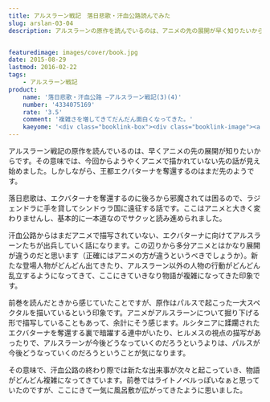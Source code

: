 ```yaml
---
title: アルスラーン戦記　落日悲歌・汗血公路読んでみた
slug: arslan-03-04
description: アルスラーンの原作を読んでいるのは、アニメの先の展開が早く知りたいからという理由が大きいです。その意味ではこの汗血公路でようやくアニメで描かれていない部分を読むことができました。しかしアルスラーンが王になるにはまだまだかかりそうです。


featuredimage: images/cover/book.jpg
date: 2015-08-29
lastmod: 2016-02-22
tags: 
    - アルスラーン戦記
product:
    name: '落日悲歌・汗血公路 ―アルスラーン戦記(3)(4)'
    number: '4334075169'
    rate: '3.5'
    comment: '複雑さを増してきてだんだん面白くなってきた。'
    kaeyome: '<div class="booklink-box"><div class="booklink-image"><a href="https://www.amazon.co.jp/exec/obidos/asin/4334075169/illusionspace-22/" target="_blank" ><img src="https://ecx.images-amazon.com/images/I/51hEQOiEEnL._SL160_.jpg" style="border: none;" /></a></div><div class="booklink-info"><div class="booklink-name"><a href="https://www.amazon.co.jp/exec/obidos/asin/4334075169/illusionspace-22/" target="_blank" >落日悲歌・汗血公路 ―アルスラーン戦記(3)(4) (カッパ・ノベルス)</a><div class="booklink-powered-date">posted with <a href="https://yomereba.com" rel="nofollow" target="_blank">ヨメレバ</a></div></div><div class="booklink-detail">田中 芳樹 光文社 2003-05-21    </div><div class="booklink-link2"><div class="shoplinkamazon"><a href="https://www.amazon.co.jp/exec/obidos/asin/4334075169/illusionspace-22/" target="_blank" >Amazon</a></div><div class="shoplinkkindle"><a href="https://www.amazon.co.jp/gp/search?keywords=%97%8E%93%FA%94%DF%89%CC%81E%8A%BE%8C%8C%8C%F6%98H%20%81%5C%83A%83%8B%83X%83%89%81%5B%83%93%90%ED%8BL%283%29%284%29%20%28%83J%83b%83p%81E%83m%83x%83%8B%83X%29&__mk_ja_JP=%83J%83%5E%83J%83i&url=node%3D2275256051&tag=illusionspace-22" target="_blank" >Kindle</a></div><div class="shoplinkrakuten"><a href="https://hb.afl.rakuten.co.jp/hgc/11acbc01.369b1bf6.11acbc02.cabf9fe9/?pc=http%3A%2F%2Fbooks.rakuten.co.jp%2Frb%2F1559114%2F%3Fscid%3Daf_ich_link_urltxt%26m%3Dhttp%3A%2F%2Fm.rakuten.co.jp%2Fev%2Fbook%2F" target="_blank" >楽天ブックス</a></div>                  	  <div class="shoplinkkino"><a href="https://ck.jp.ap.valuecommerce.com/servlet/referral?sid=3085416&pid=882196163&vc_url=http%3A%2F%2Fwww.kinokuniya.co.jp%2Ff%2Fdsg-01-9784334075163" target="_blank" >紀伊國屋書店<img src="https://ad.jp.ap.valuecommerce.com/servlet/gifbanner?sid=3085416&pid=882196163" height="1" width="1" border="0"></a></div>	  	  	</div></div><div class="booklink-footer"></div></div>'
---
```


アルスラーン戦記の原作を読んでいるのは、早くアニメの先の展開が知りたいからです。その意味では、今回からようやくアニメで描かれていない先の話が見え始めました。しかしながら、王都エクバターナを奪還するのはまだ先のようです。

落日悲歌は、エクバターナを奪還するのに後ろから邪魔されては困るので、ラジェンドラに手を貸してシンドゥラ国に遠征する話です。ここはアニメと大きく変わりませんし、基本的に一本道なのでサクッと読み進められました。

汗血公路からはまだアニメで描写されていない、エクバターナに向けてアルスラーンたちが出兵していく話になります。この辺りから多分アニメとはかなり展開が違うのだと思います（正確にはアニメの方が違うというべきでしょうか）。新たな登場人物がどんどん出てきたり、アルスラーン以外の人物の行動がどんどん乱立するようになってきて、ここにきていきなり物語が複雑になってきた印象です。

前巻を読んだときから感じていたことですが、原作はパルスで起こった一大スペクタルを描いているという印象です。アニメがアルスラーンについて掘り下げる形で描写していることもあって、余計にそう感じます。ルシタニアに蹂躙されたエクバターナを奪還する裏で暗躍する連中がいたり、ヒルメスの視点の描写があったりで、アルスラーンが今後どうなっていくのだろうというよりは、パルスが今後どうなっていくのだろうということが気になります。

その意味で、汗血公路の終わり際では新たな出来事が次々と起こっていき、物語がどんどん複雑になってきています。前巻ではライトノベルっぽいなぁと思っていたのですが、ここにきて一気に風呂敷が広がってきたように思いました。


  